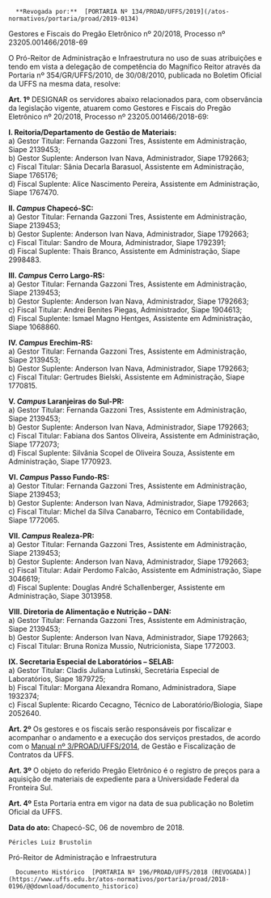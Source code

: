       **Revogada por:**  [PORTARIA Nº 134/PROAD/UFFS/2019](/atos-normativos/portaria/proad/2019-0134) 

   Gestores e Fiscais do Pregão Eletrônico nº 20/2018, Processo nº 23205.001466/2018-69  

O Pró-Reitor de Administração e Infraestrutura no uso de suas atribuições e tendo em vista a delegação de competência do Magnífico Reitor através da Portaria nº 354/GR/UFFS/2010, de 30/08/2010, publicada no Boletim Oficial da UFFS na mesma data, resolve:

 **Art. 1º** DESIGNAR os servidores abaixo relacionados para, com observância da legislação vigente, atuarem como Gestores e Fiscais do Pregão Eletrônico nº 20/2018, Processo nº 23205.001466/2018-69:

 **I. Reitoria/Departamento de Gestão de Materiais:**  
a) Gestor Titular: Fernanda Gazzoni Tres, Assistente em Administração, Siape 2139453;  
b) Gestor Suplente: Anderson Ivan Nava, Administrador, Siape 1792663;  
c) Fiscal Titular: Sânia Decarla Barasuol, Assistente em Administração, Siape 1765176;  
d) Fiscal Suplente: Alice Nascimento Pereira, Assistente em Administração, Siape 1767470.

 **II. *Campus* Chapecó-SC:**  
a) Gestor Titular: Fernanda Gazzoni Tres, Assistente em Administração, Siape 2139453;  
b) Gestor Suplente: Anderson Ivan Nava, Administrador, Siape 1792663;  
c) Fiscal Titular: Sandro de Moura, Administrador, Siape 1792391;  
d) Fiscal Suplente: Thais Branco, Assistente em Administração, Siape 2998483.

 **III. *Campus* Cerro Largo-RS:**  
a) Gestor Titular: Fernanda Gazzoni Tres, Assistente em Administração, Siape 2139453;  
b) Gestor Suplente: Anderson Ivan Nava, Administrador, Siape 1792663;  
c) Fiscal Titular: Andrei Benites Piegas, Administrador, Siape 1904613;  
d) Fiscal Suplente: Ismael Magno Hentges, Assistente em Administração, Siape 1068860.

 **IV. *Campus* Erechim-RS:**  
a) Gestor Titular: Fernanda Gazzoni Tres, Assistente em Administração, Siape 2139453;  
b) Gestor Suplente: Anderson Ivan Nava, Administrador, Siape 1792663;  
c) Fiscal Titular: Gertrudes Bielski, Assistente em Administração, Siape 1770815.

 **V. *Campus* Laranjeiras do Sul-PR:**  
a) Gestor Titular: Fernanda Gazzoni Tres, Assistente em Administração, Siape 2139453;  
b) Gestor Suplente: Anderson Ivan Nava, Administrador, Siape 1792663;  
c) Fiscal Titular: Fabiana dos Santos Oliveira, Assistente em Administração, Siape 1772073;  
d) Fiscal Suplente: Silvânia Scopel de Oliveira Souza, Assistente em Administração, Siape 1770923.

 **VI. *Campus* Passo Fundo-RS:**  
a) Gestor Titular: Fernanda Gazzoni Tres, Assistente em Administração, Siape 2139453;  
b) Gestor Suplente: Anderson Ivan Nava, Administrador, Siape 1792663;  
c) Fiscal Titular: Michel da Silva Canabarro, Técnico em Contabilidade, Siape 1772065.

 **VII. *Campus* Realeza-PR:**  
a) Gestor Titular: Fernanda Gazzoni Tres, Assistente em Administração, Siape 2139453;  
b) Gestor Suplente: Anderson Ivan Nava, Administrador, Siape 1792663;  
c) Fiscal Titular: Adair Perdomo Falcão, Assistente em Administração, Siape 3046619;  
d) Fiscal Suplente: Douglas André Schallenberger, Assistente em Administração, Siape 3013958.

 **VIII. Diretoria de Alimentação e Nutrição – DAN:**  
a) Gestor Titular: Fernanda Gazzoni Tres, Assistente em Administração, Siape 2139453;  
b) Gestor Suplente: Anderson Ivan Nava, Administrador, Siape 1792663;  
c) Fiscal Titular: Bruna Roniza Mussio, Nutricionista, Siape 1772003.

 **IX. Secretaria Especial de Laboratórios – SELAB:**  
a) Gestor Titular: Cladis Juliana Lutinski, Secretária Especial de Laboratórios, Siape 1879725;  
b) Fiscal Titular: Morgana Alexandra Romano, Administradora, Siape 1932374;  
c) Fiscal Suplente: Ricardo Cecagno, Técnico de Laboratório/Biologia, Siape 2052640.

 **Art. 2º** Os gestores e os fiscais serão responsáveis por fiscalizar e acompanhar o andamento e a execução dos serviços prestados, de acordo com o [Manual nº 3/PROAD/UFFS/2014](https://www.uffs.edu.br/atos-normativos/manual/proad/2014-0003), de Gestão e Fiscalização de Contratos da UFFS.

 **Art. 3º** O objeto do referido Pregão Eletrônico é o registro de preços para a aquisição de materiais de expediente para a Universidade Federal da Fronteira Sul.

 **Art. 4º** Esta Portaria entra em vigor na data de sua publicação no Boletim Oficial da UFFS.

   **Data do ato:** Chapecó-SC, 06 de novembro de 2018.   
 

    Péricles Luiz Brustolin   
 Pró-Reitor de Administração e Infraestrutura 

      Documento Histórico  [PORTARIA Nº 196/PROAD/UFFS/2018 (REVOGADA)](https://www.uffs.edu.br/atos-normativos/portaria/proad/2018-0196/@@download/documento_historico)     
      